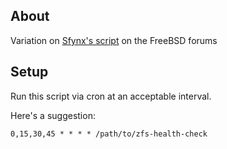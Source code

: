 ## About
Variation on [Sfynx's script](https://forums.freebsd.org/viewtopic.php?p=197113#p197113) on the FreeBSD forums

## Setup
Run this script via cron at an acceptable interval.

Here's a suggestion:

    0,15,30,45 * * * * /path/to/zfs-health-check

